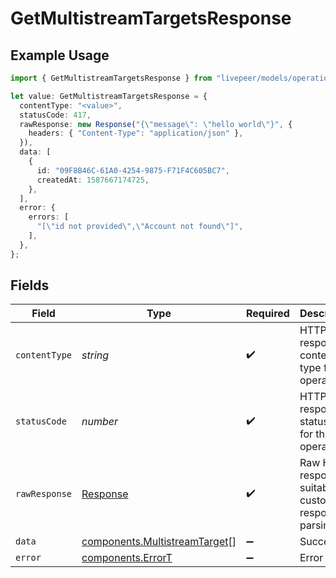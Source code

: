 # GetMultistreamTargetsResponse

## Example Usage

```typescript
import { GetMultistreamTargetsResponse } from "livepeer/models/operations";

let value: GetMultistreamTargetsResponse = {
  contentType: "<value>",
  statusCode: 417,
  rawResponse: new Response("{\"message\": \"hello world\"}", {
    headers: { "Content-Type": "application/json" },
  }),
  data: [
    {
      id: "09F8B46C-61A0-4254-9875-F71F4C605BC7",
      createdAt: 1587667174725,
    },
  ],
  error: {
    errors: [
      "[\"id not provided\",\"Account not found\"]",
    ],
  },
};
```

## Fields

| Field                                                                          | Type                                                                           | Required                                                                       | Description                                                                    |
| ------------------------------------------------------------------------------ | ------------------------------------------------------------------------------ | ------------------------------------------------------------------------------ | ------------------------------------------------------------------------------ |
| `contentType`                                                                  | *string*                                                                       | :heavy_check_mark:                                                             | HTTP response content type for this operation                                  |
| `statusCode`                                                                   | *number*                                                                       | :heavy_check_mark:                                                             | HTTP response status code for this operation                                   |
| `rawResponse`                                                                  | [Response](https://developer.mozilla.org/en-US/docs/Web/API/Response)          | :heavy_check_mark:                                                             | Raw HTTP response; suitable for custom response parsing                        |
| `data`                                                                         | [components.MultistreamTarget](../../models/components/multistreamtarget.md)[] | :heavy_minus_sign:                                                             | Success                                                                        |
| `error`                                                                        | [components.ErrorT](../../models/components/errort.md)                         | :heavy_minus_sign:                                                             | Error                                                                          |